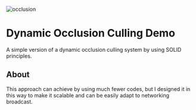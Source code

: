 ![occlusion](https://user-images.githubusercontent.com/39720325/107124728-43032100-686b-11eb-81cc-4b7789c5bf5d.png)

# Dynamic Occlusion Culling Demo

A simple version of a dynamic occlusion culling system by using SOLID principles.

## About

This approach can achieve by using much fewer codes, but I designed it in this way to make it scalable and can be easily adapt to networking broadcast.
